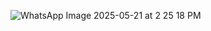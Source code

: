 ![WhatsApp Image 2025-05-21 at 2 25 18 PM](https://github.com/user-attachments/assets/25ef5ce1-1947-4b79-a309-f69e74821b07)

